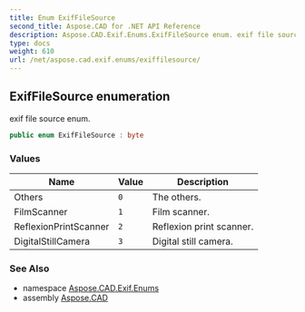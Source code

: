 ```yaml
---
title: Enum ExifFileSource
second_title: Aspose.CAD for .NET API Reference
description: Aspose.CAD.Exif.Enums.ExifFileSource enum. exif file source enum
type: docs
weight: 610
url: /net/aspose.cad.exif.enums/exiffilesource/
---
```

## ExifFileSource enumeration

exif file source enum.

```csharp
public enum ExifFileSource : byte
```

### Values

| Name | Value | Description |
| --- | --- | --- |
| Others | `0` | The others. |
| FilmScanner | `1` | Film scanner. |
| ReflexionPrintScanner | `2` | Reflexion print scanner. |
| DigitalStillCamera | `3` | Digital still camera. |

### See Also

* namespace [Aspose.CAD.Exif.Enums](../../aspose.cad.exif.enums/)
* assembly [Aspose.CAD](../../)


